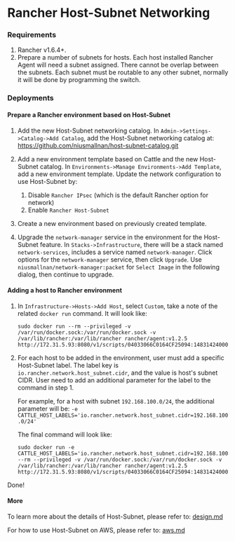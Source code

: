 Rancher Host-Subnet Networking
=================================

### Requirements
1. Rancher v1.6.4+.
2. Prepare a number of subnets for hosts. Each host installed Rancher Agent will need a subnet assigned. There cannot be overlap between the subnets. Each subnet must be routable to any other subnet, normally it will be done by programming the switch.

### Deployments

#### Prepare a Rancher environment based on Host-Subnet

1. Add the new Host-Subnet networking catalog. In `Admin->Settings->Catalog->Add Catalog`, add the Host-Subnet networking catalog at: https://github.com/niusmallnan/host-subnet-catalog.git

2. Add a new environment template based on Cattle and the new Host-Subnet catalog. In `Environments->Manage Environments->Add Template`, add a new environment template. Update the network configuration to use Host-Subnet by:
    1. Disable `Rancher IPsec` (which is the default Rancher option for network)
    2. Enable `Rancher Host-Subnet`

3. Create a new environment based on previously created template.

4. Upgrade the `network-manager` service in the environment for the Host-Subnet feature. In `Stacks->Infrastructure`, there will be a stack named `network-services`, includes a service named `network-manager`. Click options for the `network-manager` service, then click `Upgrade`. Use `niusmallnan/network-manager:packet` for `Select Image` in the following dialog, then continue to upgrade.

#### Adding a host to Rancher environment
1. In `Infrastructure->Hosts->Add Host`, select `Custom`, take a note of the related `docker run` command. It will look like:
    ```
    sudo docker run --rm --privileged -v /var/run/docker.sock:/var/run/docker.sock -v /var/lib/rancher:/var/lib/rancher rancher/agent:v1.2.5 http://172.31.5.93:8080/v1/scripts/04033066C0164CF25094:1483142400000:KQrf2wQfJtdKxLHYuprV6LfWuQ
    ```
2. For each host to be added in the environment, user must add a specific Host-Subnet label. The label key is `io.rancher.network.host_subnet.cidr`, and the value is host's subnet CIDR. User need to add an additional parameter for the label to the command in step 1.

   For example, for a host with subnet `192.168.100.0/24`, the additional parameter will be: `-e CATTLE_HOST_LABELS='io.rancher.network.host_subnet.cidr=192.168.100.0/24'`

   The final command will look like:
    ```
    sudo docker run -e CATTLE_HOST_LABELS='io.rancher.network.host_subnet.cidr=192.168.100.0/24'  --rm --privileged -v /var/run/docker.sock:/var/run/docker.sock -v /var/lib/rancher:/var/lib/rancher rancher/agent:v1.2.5 http://172.31.5.93:8080/v1/scripts/04033066C0164CF25094:1483142400000:KQrf2wQfJtdKxLHYuprV6LfWuQ
    ```

Done!

#### More

To learn more about the details of Host-Subnet, please refer to: [design.md](./docs/design.md)

For how to use Host-Subnet on AWS, please refer to: [aws.md](./docs/aws.md)

